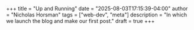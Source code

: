 +++
title = "Up and Running"
date = "2025-08-03T17:15:39-04:00"
author = "Nicholas Horsman"
tags = ["web-dev", "meta"]
description = "In which we launch the blog and make our first post."
draft = true
+++
